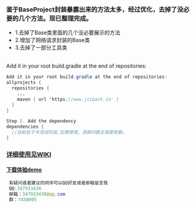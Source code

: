 ### 鉴于BaseProject封装暴露出来的方法太多，经过优化，去掉了没必要的几个方法。现已整理完成。
* 1.去掉了Base类里面的几个没必要展示的方法
* 2.增加了网络请求封装的Base类
* 3.去掉了一部分工具类
<br>
Add it in your root build.gradle at the end of repositories:<br>

```java
Add it in your root build.gradle at the end of repositories:
allprojects {
  repositories {
    ...
    maven { url 'https://www.jitpack.io' }
  }
}

Step 2. Add the dependency
dependencies {
  //目前处于半测试阶段,如需使用，进群问群主索要依赖。
}
```

### [详细使用见WIKI](https://github.com/YLAndsoft/FBase/wiki) 

#### [下载体验demo](https://project-1256156566.cos.ap-chengdu.myqcloud.com/demo.apk) 

```java 
 有疑问或者建议的同伴可以QQ好友或者邮箱留言我
 QQ:347933430
 邮箱：347933430@qq.com
 群：7458095
```
